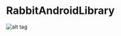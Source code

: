 # RabbitAndroidLibrary







![alt tag](https://user-images.githubusercontent.com/29063580/27323434-2901debc-55bf-11e7-95cf-4c56d50d4585.jpg)

